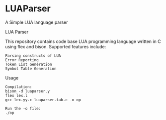 # LUAParser

A Simple LUA language parser 

LUA Parser

This repository contains code base LUA programming language written in C using flex and bison.
Supported features include:

    Parsing constructs of LUA
    Error Reporting
    Token List Generation
    Symbol Table Generation
    

Usage
    
    Compilation:
    bison -d luaparser.y
    flex lex.l 
    gcc lex.yy.c luaparser.tab.c -o op
    
    Run the -o file:
    ./op

    


